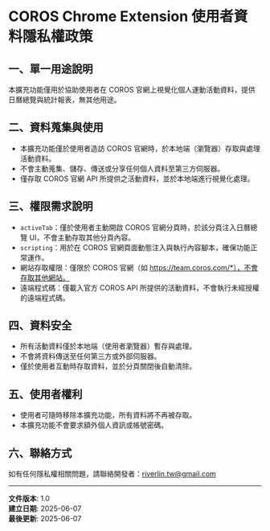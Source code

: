 # COROS Chrome Extension 使用者資料隱私權政策

## 一、單一用途說明

本擴充功能僅用於協助使用者在 COROS 官網上視覺化個人運動活動資料，提供日曆總覽與統計報表，無其他用途。

## 二、資料蒐集與使用

- 本擴充功能僅於使用者造訪 COROS 官網時，於本地端（瀏覽器）存取與處理活動資料。
- 不會主動蒐集、儲存、傳送或分享任何個人資料至第三方伺服器。
- 僅存取 COROS 官網 API 所提供之活動資料，並於本地端進行視覺化處理。

## 三、權限需求說明

- `activeTab`：僅於使用者主動開啟 COROS 官網分頁時，於該分頁注入日曆總覽 UI，不會主動存取其他分頁內容。
- `scripting`：用於在 COROS 官網頁面動態注入與執行內容腳本，確保功能正常運作。
- 網站存取權限：僅限於 COROS 官網（如 <https://team.coros.com/*），不會存取其他網站。>
- 遠端程式碼：僅載入官方 COROS API 所提供的活動資料，不會執行未經授權的遠端程式碼。

## 四、資料安全

- 所有活動資料僅於本地端（使用者瀏覽器）暫存與處理。
- 不會將資料傳送至任何第三方或外部伺服器。
- 僅於使用者互動時存取資料，並於分頁關閉後自動清除。

## 五、使用者權利

- 使用者可隨時移除本擴充功能，所有資料將不再被存取。
- 本擴充功能不會要求額外個人資訊或帳號密碼。

## 六、聯絡方式

如有任何隱私權相關問題，請聯絡開發者：<riverlin.tw@gmail.com>

---

**文件版本**: 1.0  
**建立日期**: 2025-06-07  
**最後更新**: 2025-06-07
